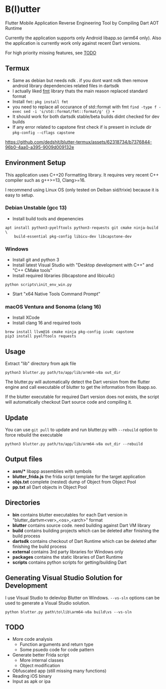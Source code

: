 

# B(l)utter
Flutter Mobile Application Reverse Engineering Tool by Compiling Dart AOT Runtime

Currently the application supports only Android libapp.so (arm64 only).
Also the application is currently work only against recent Dart versions.

For high priority missing features, see [TODO](#todo)

## Termux

- Same as debian but needs ndk . if you dont want ndk then remove android library dependencies related files in dartsdk
- I actually liked [fmt](https://github.com/fmtlib/fmt.git) library thats the main reason replaced standard format
- Install `fmt`: `pkg install fmt`
- you need to replace all occurance of std::format with fmt
  ```find -type f -exec sed -i 's/std::format/fmt::format/g' {} +```
- It should work for both dartsdk stable/beta builds didnt checked for dev builds
- If any error related to capstone first check if is present in include dir  
    ```pkg-config --cflags capstone```

https://github.com/dedshit/blutter-termux/assets/62318734/b7376844-96b0-4aa0-a395-9009d009132e


## Environment Setup
This application uses C++20 Formatting library. It requires very recent C++ compiler such as g++>=13, Clang>=16.

I recommend using Linux OS (only tested on Deiban sid/trixie) because it is easy to setup.

### Debian Unstable (gcc 13)
- Install build tools and depenencies
```
apt install python3-pyelftools python3-requests git cmake ninja-build \
    build-essential pkg-config libicu-dev libcapstone-dev
```

### Windows
- Install git and python 3
- Install latest Visual Studio with "Desktop development with C++" and "C++ CMake tools"
- Install required libraries (libcapstone and libicu4c)
```
python scripts\init_env_win.py
```
- Start "x64 Native Tools Command Prompt"

### macOS Ventura and Sonoma (clang 16)
- Install XCode
- Install clang 16 and required tools
```
brew install llvm@16 cmake ninja pkg-config icu4c capstone
pip3 install pyelftools requests
```

## Usage
Extract "lib" directory from apk file
```
python3 blutter.py path/to/app/lib/arm64-v8a out_dir
```
The blutter.py will automatically detect the Dart version from the flutter engine and call executable of blutter to get the information from libapp.so.

If the blutter executable for required Dart version does not exists, the script will automatically checkout Dart source code and compiling it.

## Update
You can use ```git pull``` to update and run blutter.py with ```--rebuild``` option to force rebuild the executable
```
python3 blutter.py path/to/app/lib/arm64-v8a out_dir --rebuild
```

## Output files
- **asm/\*** libapp assemblies with symbols
- **blutter_frida.js** the frida script template for the target application
- **objs.txt** complete (nested) dump of Object from Object Pool
- **pp.txt** all Dart objects in Object Pool


## Directories
- **bin** contains blutter executables for each Dart version in "blutter_dartvm\<ver\>\_\<os\>\_\<arch\>" format
- **blutter** contains source code. need building against Dart VM library
- **build** contains building projects which can be deleted after finishing the build process
- **dartsdk** contains checkout of Dart Runtime which can be deleted after finishing the build process
- **external** contains 3rd party libraries for Windows only
- **packages** contains the static libraries of Dart Runtime
- **scripts** contains python scripts for getting/building Dart


## Generating Visual Studio Solution for Development
I use Visual Studio to delevlop Blutter on Windows. ```--vs-sln``` options can be used to generate a Visual Studio solution.
```
python blutter.py path\to\lib\arm64-v8a build\vs --vs-sln
```

## TODO
- More code analysis
  - Function arguments and return type
  - Some psuedo code for code pattern
- Generate better Frida script
  - More internal classes
  - Object modification
- Obfuscated app (still missing many functions)
- Reading iOS binary
- Input as apk or ipa
